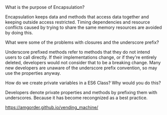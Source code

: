 What is the purpose of Encapsulation?

Encapsulation keeps data and methods that access data together and keeping outside access restricted. Timing dependencies and resource conflicts caused by trying to share the same memory resources are avoided by doing this.

What were some of the problems with closures and the underscore prefix?

Underscore prefixed methods refer to methods that they do not intend users to call directly. If their implementations change, or if they're entirely deleted, developers would not consider that to be a breaking change. Many new developers are unaware of the underscore prefix convention, so may use the properties anyway.


How do we create private variables in a ES6 Class? Why would you do this?

Developers denote private properties and methods by prefixing them with underscores. Because it has become recongnized as a best practice.


https://amgorder.github.io/vending_machine/
